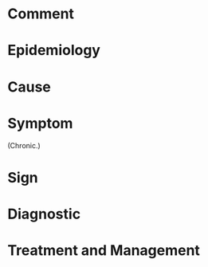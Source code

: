 # Comment

# Epidemiology

# Cause

# Symptom

(Chronic.)

# Sign

# Diagnostic

# Treatment and Management
